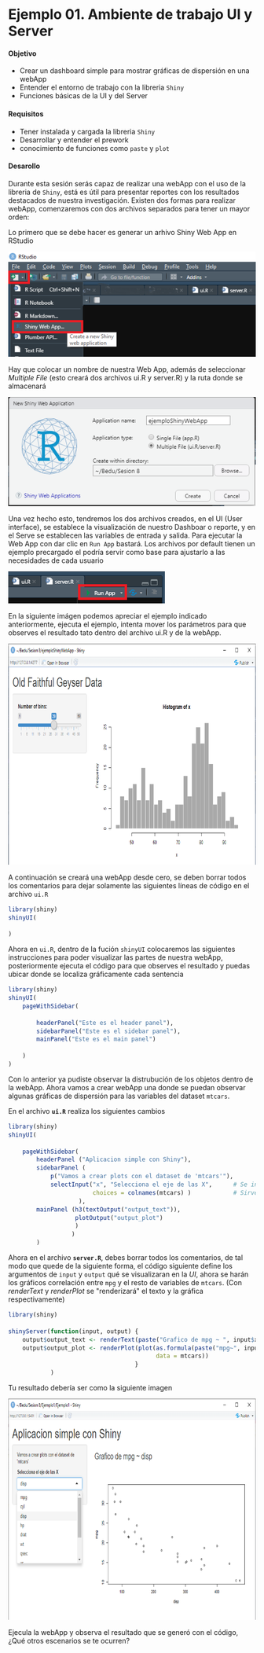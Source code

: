 # Ejemplo 01. Ambiente de trabajo UI y Server

#### Objetivo

- Crear un dashboard simple para mostrar gráficas de dispersión en una webApp
- Entender el entorno de trabajo con la libreria `Shiny`
- Funciones básicas de la UI y del Server

#### Requisitos
- Tener instalada y cargada la libreria `Shiny`
- Desarrollar y entender el prework
- conocimiento de funciones como `paste` y `plot` 

#### Desarollo

Durante esta sesión serás capaz de realizar una webApp con el uso de la libreria de `Shiny`, está es útil para presentar reportes con los resultados destacados de nuestra investigación. Existen dos formas para realizar webApp, comenzaremos con dos archivos separados para tener un mayor orden:

Lo primero que se debe hacer es generar un arhivo Shiny Web App en RStudio

![image](imagenes/1.1.png)

Hay que colocar un nombre de nuestra Web App, además de seleccionar _Multiple File_ (esto creará dos archivos ui.R y server.R) y la ruta donde se almacenará 

![](imagenes/1.2.png)


Una vez hecho esto, tendremos los dos archivos creados, en el UI (User interface), se establece la visualización de nuestro Dashboar o reporte, y en el Serve se establecen las variables de entrada y salida. Para ejecutar la Web App con dar clic en `Run App` bastará. Los archivos por default tienen un ejemplo precargado el podría servir como base para ajustarlo a las necesidades de cada usuario

![](imagenes/1.3.png)


En la siguiente imágen podemos apreciar el ejemplo indicado anteriormente, ejecuta el ejemplo, intenta mover los parámetros para que observes el resultado tato dentro del archivo ui.R y de la webApp.

<p align="center">
<img src="imagenes/1.4.png" width="650" height="450"> 
</p>

A continuación se creará una webApp desde cero, se deben borrar todos los comentarios para dejar solamente las siguientes líneas de código en el archivo `ui.R`

```R
library(shiny)
shinyUI(

)
```


Ahora en `ui.R`, dentro de la fución `shinyUI` colocaremos las siguientes instrucciones para poder visualizar las partes de nuestra webApp, posteriormente ejecuta el código para que observes el resultado y puedas ubicar donde se localiza gráficamente cada sentencia

```R
library(shiny)
shinyUI(
    pageWithSidebar(
    
        headerPanel("Este es el header panel"),
        sidebarPanel("Este es el sidebar panel"),
        mainPanel("Este es el main panel")
    
    )
)
```


Con lo anterior ya pudiste observar la distrubución de los objetos dentro de la webApp. Ahora vamos a crear webApp una donde se puedan observar algunas gráficas de dispersión para las variables del dataset `mtcars`. 

En el archivo **`ui.R`** realiza los siguientes cambios

```R
library(shiny)
shinyUI(
    
    pageWithSidebar(
        headerPanel ("Aplicacion simple con Shiny"),
        sidebarPanel (
            p("Vamos a crear plots con el dataset de 'mtcars'"),
            selectInput("x", "Selecciona el eje de las X",      # Se indica que la variable "x" será la de entrada
                        choices = colnames(mtcars) )            # Sirve para desplegar las variables a graficar en este caso son todas las de mtcars
                    ),
        mainPanel (h3(textOutput("output_text")), 
                   plotOutput("output_plot")
                   )
                  )
        )
```
 
Ahora en el archivo **`server.R`**, debes borrar todos los comentarios, de tal modo que quede de la siguiente forma, el código siguiente define los argumentos de `input` y `output` qué se visualizaran en la *UI*, ahora se harán los gráficos correlación entre `mpg` y el resto de variables de `mtcars`. (Con _renderText_ y _renderPlot_ se "renderizará" el texto y la gráfica respectivamente)

```R
library(shiny)

shinyServer(function(input, output) { 
    output$output_text <- renderText(paste("Grafico de mpg ~ ", input$x))   # input$x es la selección que se hizo en la UI
    output$output_plot <- renderPlot(plot(as.formula(paste("mpg~", input$x)), 
                                          data = mtcars))
                                    }
            )
```

Tu resultado debería ser como la siguiente imagen
<p align="center">
<img src="imagenes/1.5.png" width="650" height="450"> 
</p>

Ejecula la webApp y observa el resultado que se generó con el código, ¿Qué otros escenarios se te ocurren?
